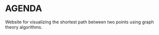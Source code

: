 # AGENDA

Website for visualizing the shortest path between two points using graph theory algorithms.
